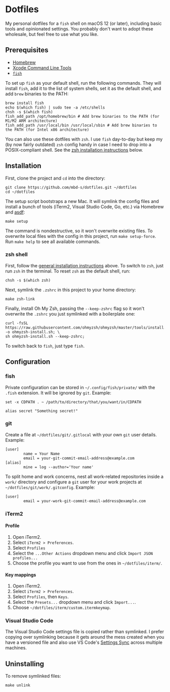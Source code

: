 # Dotfiles

My personal dotfiles for a `fish` shell on macOS 12 (or later), including basic tools and
opinionated settings. You probably don't want to adopt these wholesale, but feel free to use what
you like.

## Prerequisites

- [Homebrew](https://brew.sh/)
- [Xcode Command Line Tools](https://mac.install.guide/commandlinetools/index.html)
- [`fish`](https://fishshell.com/)

To set up `fish` as your default shell, run the following commands. They will install `fish`, add it
to the list of system shells, set it as the default shell, and add `brew` binaries to the PATH:

```shell
brew install fish
echo $(which fish) | sudo tee -a /etc/shells
chsh -s $(which fish)
fish_add_path /opt/homebrew/bin # Add brew binaries to the PATH (for M1/M2 ARM architecture)
fish_add_path /usr/local/bin /usr/local/sbin # Add brew binaries to the PATH (for Intel x86 architecture)
```

You can also use these dotfiles with `zsh`. I use `fish` day-to-day but keep my (by now fairly
outdated) `zsh` config handy in case I need to drop into a POSIX-compliant shell. See the
[zsh installation instructions](#zsh-shell) below.

## Installation

First, clone the project and `cd` into the directory:

```shell
git clone https://github.com/mbd-s/dotfiles.git ~/dotfiles
cd ~/dotfiles
```

The setup script bootstraps a new Mac. It will symlink the config files and install a bunch
of tools (iTerm2, Visual Studio Code, Go, etc.) via Homebrew and
[asdf](https://github.com/asdf-vm/asdf):

```shell
make setup
```

The command is nondestructive, so it won't overwrite existing files. To overwrite local files with
the config in this project, run `make setup-force`. Run `make help` to see all available commands.

### zsh shell

First, follow the [general installation instructions](#installation) above. To switch to `zsh`, just
run `zsh` in the terminal. To reset `zsh` as the default shell, run:

```shell
chsh -s $(which zsh)
```

Next, symlink the `.zshrc` in this project to your home directory:

```shell
make zsh-link
```

Finally, install Oh My Zsh, passing the `--keep-zshrc` flag so it won't overwrite the `.zshrc` you
just symlinked with a boilerplate one:

```shell
curl -fsSL https://raw.githubusercontent.com/ohmyzsh/ohmyzsh/master/tools/install.sh -o ohmyzsh-install.sh; \
sh ohmyzsh-install.sh --keep-zshrc;
```

To switch back to `fish`, just type `fish`.

## Configuration

### fish

Private configuration can be stored in `~/.config/fish/private/` with the `.fish` extension. It will
be ignored by `git`. Example:

```shell
set -x CDPATH . ~ /path/to/directory/that/you/want/in/CDPATH

alias secret "Something secret!"
```

### git

Create a file at `~/dotfiles/git/.gitlocal` with your own `git` user details. Example:

```
[user]
        name = Your Name
        email = your-git-commit-email-address@example.com
[alias]
        mine = log --author='Your name'
```

To split home and work concerns, nest all work-related repositories inside a `work/` directory and
configure a `git` user for your work projects at `~/dotfiles/git/work/.gitconfig`. Example:

```
[user]
        email = your-work-git-commit-email-address@example.com
```

### iTerm2

#### Profile

1. Open iTerm2.
2. Select `iTerm2 > Preferences`.
3. Select `Profiles`
4. Select the `...Other Actions` dropdown menu and click `Import JSON profiles...`
5. Choose the profile you want to use from the ones in `~/dotfiles/iterm/`.

#### Key mappings

1. Open iTerm2.
2. Select `iTerm2 > Preferences`.
3. Select `Profiles`, then `Keys`.
4. Select the `Presets...` dropdown menu and click `Import...`.
5. Choose `~/dotfiles/iterm/custom.itermkeymap`.

### Visual Studio Code

The Visual Studio Code settings file is copied rather than symlinked. I prefer copying over
symlinking because it gets around the mess created when you have a versioned file and also use VS
Code's [Settings Sync](https://code.visualstudio.com/docs/editor/settings-sync) across multiple
machines.

## Uninstalling

To remove symlinked files:

```shell
make unlink
```
